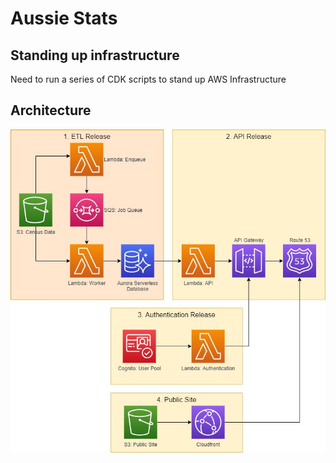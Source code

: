 # Aussie Stats

## Standing up infrastructure
Need to run a series of CDK scripts to stand up AWS Infrastructure


## Architecture

![Architecture Diagram](/Assets/ArchitectureDiagram.jpg)